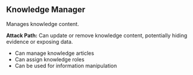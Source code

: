 ## Knowledge Manager

Manages knowledge content.

**Attack Path:** Can update or remove knowledge content, potentially hiding evidence or exposing data.

- Can manage knowledge articles
- Can assign knowledge roles
- Can be used for information manipulation
